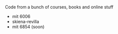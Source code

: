 Code from a bunch of courses, books and online stuff
* mit 6006
* skiena-revilla
* mit 6854 (soon)

